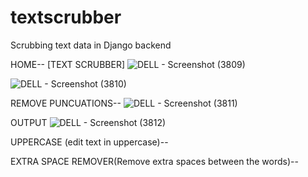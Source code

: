 # textscrubber
Scrubbing text data in Django backend 



HOME-- [TEXT SCRUBBER]
![DELL - Screenshot (3809)](https://user-images.githubusercontent.com/47920126/112750294-78172e80-8fe5-11eb-99fb-9bcdf589a85f.png)

![DELL - Screenshot (3810)](https://user-images.githubusercontent.com/47920126/112750302-7d747900-8fe5-11eb-9511-35ed97933611.png)


REMOVE PUNCUATIONS--
![DELL - Screenshot (3811)](https://user-images.githubusercontent.com/47920126/112750326-a85ecd00-8fe5-11eb-8872-c59c0a1aa474.png)

OUTPUT
![DELL - Screenshot (3812)](https://user-images.githubusercontent.com/47920126/112750327-a98ffa00-8fe5-11eb-9b54-9a1d02fd4c1f.png)


UPPERCASE (edit text in uppercase)--


EXTRA SPACE REMOVER(Remove extra spaces between the words)--





